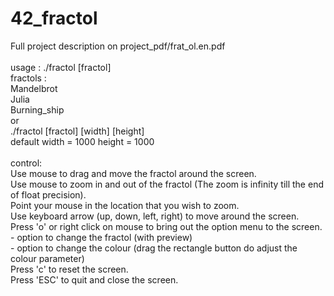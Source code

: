 # 42_fractol

Full project description on project_pdf/frat_ol.en.pdf</br>
</br>
usage : ./fractol [fractol]</br>
fractols :</br>
	Mandelbrot</br>
	Julia</br>
	Burning_ship</br>
or</br>
	./fractol [fractol] [width] [height]</br>
	default width = 1000 height = 1000</br>
</br>
control:</br>
Use mouse to drag and move the fractol around the screen.</br>
Use mouse to zoom in and out of the fractol (The zoom is infinity till the end of float precision).</br>
Point your mouse in the location that you wish to zoom.</br>
Use keyboard arrow (up, down, left, right) to move around the screen.</br>
Press 'o' or right click on mouse to bring out the option menu to the screen.</br>
	- option to change the fractol (with preview)</br>
	- option to change the colour (drag the rectangle button do adjust the colour parameter)</br>
Press 'c' to reset the screen.</br>
Press 'ESC' to quit and close the screen.</br>
